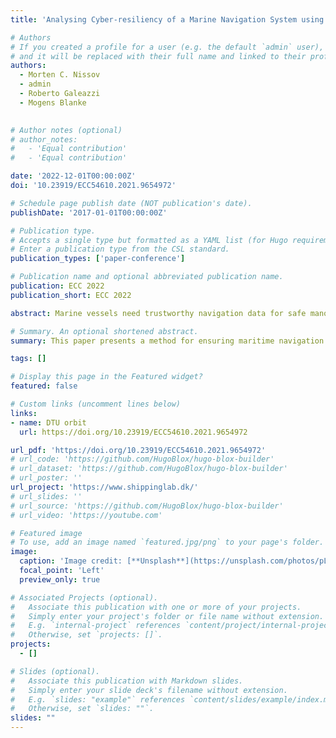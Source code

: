 ```yaml
---
title: 'Analysing Cyber-resiliency of a Marine Navigation System using Behavioural Relations'

# Authors
# If you created a profile for a user (e.g. the default `admin` user), write the username (folder name) here
# and it will be replaced with their full name and linked to their profile.
authors:
  - Morten C. Nissov
  - admin
  - Roberto Galeazzi
  - Mogens Blanke
  

# Author notes (optional)
# author_notes:
#   - 'Equal contribution'
#   - 'Equal contribution'

date: '2022-12-01T00:00:00Z'
doi: '10.23919/ECC54610.2021.9654972'

# Schedule page publish date (NOT publication's date).
publishDate: '2017-01-01T00:00:00Z'

# Publication type.
# Accepts a single type but formatted as a YAML list (for Hugo requirements).
# Enter a publication type from the CSL standard.
publication_types: ['paper-conference']

# Publication name and optional abbreviated publication name.
publication: ECC 2022
publication_short: ECC 2022

abstract: Marine vessels need trustworthy navigation data for safe manoeuvring, but threats exist for external manipulation of signals and on-board systems. This paper employs analysis of behaviours to cross-validate that instruments provide correct information. Deviations from normal behaviour could be effects of malicious cyber-attack or instrument malfunction. Independent of the root cause, faulty information need be disregarded for navigation. This paper shows how instruments’ violation of correct behaviour can be detected and isolated during near-coast navigation. The approach is to analyse topology of information flow and information processing, also referred to as structural analysis. The paper addresses the diagnosis potential for isolation of erroneous information about state of own ship and of surrounding objects. The analysis includes position, ship speed, and heading, which could lead to errors in navigation, to collision or grounding. The paper addresses required sensors, according to the International Maritime Organizations (IMO) Safety of Life at Sea (SOLAS), and also presents potential gains by inclusion of computer vision. Showing that all single and several cases of simultaneous defects are discovered, for own ship and in surroundings, the results demonstrate that resilience of navigation information can be obtained for vessels sailing in coastal waters.

# Summary. An optional shortened abstract.
summary: This paper presents a method for ensuring maritime navigation safety by using behavior analysis and structural analysis of information flow to detect and isolate incorrect navigation data, potentially caused by cyber-attacks or instrument malfunctions, in marine vessels, emphasizing the importance of adhering to International Maritime Organization standards and the potential integration of computer vision to enhance navigation resilience, especially in coastal waters.

tags: []

# Display this page in the Featured widget?
featured: false

# Custom links (uncomment lines below)
links:
- name: DTU orbit
  url: https://doi.org/10.23919/ECC54610.2021.9654972

url_pdf: 'https://doi.org/10.23919/ECC54610.2021.9654972'
# url_code: 'https://github.com/HugoBlox/hugo-blox-builder'
# url_dataset: 'https://github.com/HugoBlox/hugo-blox-builder'
# url_poster: ''
url_project: 'https://www.shippinglab.dk/'
# url_slides: ''
# url_source: 'https://github.com/HugoBlox/hugo-blox-builder'
# url_video: 'https://youtube.com'

# Featured image
# To use, add an image named `featured.jpg/png` to your page's folder.
image:
  caption: 'Image credit: [**Unsplash**](https://unsplash.com/photos/pLCdAaMFLTE)'
  focal_point: 'Left'
  preview_only: true

# Associated Projects (optional).
#   Associate this publication with one or more of your projects.
#   Simply enter your project's folder or file name without extension.
#   E.g. `internal-project` references `content/project/internal-project/index.md`.
#   Otherwise, set `projects: []`.
projects:
  - []

# Slides (optional).
#   Associate this publication with Markdown slides.
#   Simply enter your slide deck's filename without extension.
#   E.g. `slides: "example"` references `content/slides/example/index.md`.
#   Otherwise, set `slides: ""`.
slides: ""
---
```


<!-- {{% callout note %}}
Click the _Cite_ button above to demo the feature to enable visitors to import publication metadata into their reference management software.
{{% /callout %}}

{{% callout note %}}
Create your slides in Markdown - click the _Slides_ button to check out the example.
{{% /callout %}}

Add the publication's **full text** or **supplementary notes** here. You can use rich formatting such as including [code, math, and images](https://docs.hugoblox.com/content/writing-markdown-latex/). -->
